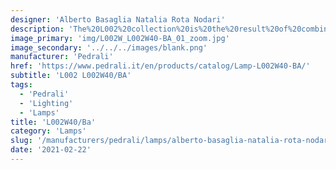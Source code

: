 ```yaml
---
designer: 'Alberto Basaglia Natalia Rota Nodari'
description: 'The%20L002%20collection%20is%20the%20result%20of%20combining%20two%20moulded%20polycarbonate%20shells%20and%20it%20stands%20out%20for%20its%20soft%20and%20sinuous%20shapes.%20Wall%20lamp%20with%20two%20injection%20moulded%20polycarbonate%20diffusers%20%D8%20520mm%2C%20visible%20cable%20and%20430mm%20long%20steel%20tube%20frame.%0A%0A%A0'
image_primary: 'img/L002W_L002W40-BA_01_zoom.jpg'
image_secondary: '../../../images/blank.png'
manufacturer: 'Pedrali'
href: 'https://www.pedrali.it/en/products/catalog/Lamp-L002W40-BA/'
subtitle: 'L002 L002W40/BA'
tags:
  - 'Pedrali'
  - 'Lighting'
  - 'Lamps'
title: 'L002W40/Ba'
category: 'Lamps'
slug: '/manufacturers/pedrali/lamps/alberto-basaglia-natalia-rota-nodari-l-002-w-40-ba'
date: '2021-02-22'
---
```

